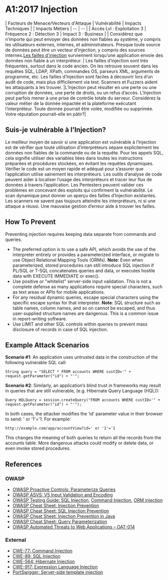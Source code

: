 # A1:2017 Injection

| Facteurs de Menace/Vecteurs d'Attaque | Vulnérabilité           | Impacts Techniques               |
| Impacts Métiers | -- | -- |
| Accès Lvl : Exploitation 3 | Fréquence 2 : Détection 3 | Impact 3 : Business |
| Considérez que n’importe qui peut envoyer des données non fiables au système, y compris les utilisateurs externes, internes, et administrateurs. Presque toute source de données peut être un vecteur d’injection, y compris des sources internes.[Les failles d'injection](https://www.owasp.org/index.php/Injection_Flaws) surviennent lorsqu’une application envoie des données non fiable à un interpréteur.  | Les failles d’injection sont très fréquentes, surtout dans le code ancien. On les retrouve souvent dans les requêtes SQL, LDAP, XPath, commandes OS, parseurs XML, arguments de programme, etc. Les failles d’Injection sont faciles à découvrir lors d’un audit de code, mais plus difficilement via test. Scanners et Fuzzers aident les attaquants à les trouver. |L’Injection peut résulter en une perte ou une corruption de données, une perte de droits, ou un refus d’accès. L’Injection peut parfois mener à une prise de contrôle totale du serveur. Considérez la valeur métier de la donnée impactée et la plateforme exécutant l’interpréteur. Toute donnée pourrait être volée, modifiée ou supprimée. Votre réputation pourrait-elle en pâtir?|


## Suis-je vulnérable à l’Injection?

Le meilleur moyen de savoir si une application est vulnérable à l’Injection est de vérifier que toute utilisation d’interpréteurs sépare explicitement les données non fiables de la commande ou de la requête. Pour les appels SQL, cela signifie utiliser des variables liées dans toutes les instructions préparées et procédures stockées, en évitant les requêtes dynamiques.
Vérifier le code est un moyen rapide et adéquat pour s’assurer que l’application utilise sainement les interpréteurs. Les outils d’analyse de code peuvent aider à localiser l’usage des interpréteurs et tracer leur flux de données à travers l’application. Les Pentesters peuvent valider ces problèmes en concevant des exploits qui confirment la vulnérabilité.
Le scan dynamique peut donner un aperçu des failles d’Injection existantes. Les scanners ne savent pas toujours atteindre les interpréteurs, ni si une attaque a réussi. Une mauvaise gestion d’erreur aide à trouver les failles.

## How To Prevent

Preventing injection requires keeping data separate from commands and queries.

* The preferred option is to use a safe API, which avoids the use of the interpreter entirely or provides a parameterized interface, or migrate to use Object Relational Mapping Tools (ORMs). **Note**: Even when parameterized, stored procedures can still introduce SQL injection if PL/SQL or T-SQL concatenates queries and data, or executes hostile data with EXECUTE IMMEDIATE or exec().
* Use positive or "whitelist" server-side input validation. This is not a complete defense as many applications require special characters, such as text areas or APIs for mobile applications.
* For any residual dynamic queries, escape special characters using the specific escape syntax for that interpreter. **Note**: SQL structure such as table names, column names, and so on cannot be escaped, and thus user-supplied structure names are dangerous. This is a common issue in report-writing software.
* Use LIMIT and other SQL controls within queries to prevent mass disclosure of records in case of SQL injection.

## Example Attack Scenarios

**Scenario #1**: An application uses untrusted data in the construction of the following vulnerable SQL call:

`String query = "SELECT * FROM accounts WHERE custID='" + request.getParameter("id") + "'";`

**Scenario #2**: Similarly, an application’s blind trust in frameworks may result in queries that are still vulnerable, (e.g. Hibernate Query Language (HQL)):

`Query HQLQuery = session.createQuery("FROM accounts WHERE custID='" + request.getParameter("id") + "'");`

In both cases, the attacker modifies the ‘id’ parameter value in their browser to send:  ' or '1'='1. For example:

`http://example.com/app/accountView?id=' or '1'='1`

This changes the meaning of both queries to return all the records from the accounts table. More dangerous attacks could modify or delete data, or even invoke stored procedures.

## References

### OWASP

* [OWASP Proactive Controls: Parameterize Queries](https://www.owasp.org/index.php/OWASP_Proactive_Controls#2:_Parameterize_Queries)
* [OWASP ASVS: V5 Input Validation and Encoding](https://www.owasp.org/index.php/ASVS_V5_Input_validation_and_output_encoding)
* [OWASP Testing Guide: SQL Injection](https://www.owasp.org/index.php/Testing_for_SQL_Injection_(OTG-INPVAL-005)), [Command Injection](https://www.owasp.org/index.php/Testing_for_Command_Injection_(OTG-INPVAL-013)), [ORM injection](https://www.owasp.org/index.php/Testing_for_ORM_Injection_(OTG-INPVAL-007))
* [OWASP Cheat Sheet: Injection Prevention](https://www.owasp.org/index.php/Injection_Prevention_Cheat_Sheet)
* [OWASP Cheat Sheet: SQL Injection Prevention](https://www.owasp.org/index.php/SQL_Injection_Prevention_Cheat_Sheet)
* [OWASP Cheat Sheet: Injection Prevention in Java](https://www.owasp.org/index.php/Injection_Prevention_Cheat_Sheet_in_Java)
* [OWASP Cheat Sheet: Query Parameterization](https://www.owasp.org/index.php/Query_Parameterization_Cheat_Sheet)
* [OWASP Automated Threats to Web Applications – OAT-014](https://www.owasp.org/index.php/OWASP_Automated_Threats_to_Web_Applications)

### External

* [CWE-77: Command Injection](https://cwe.mitre.org/data/definitions/77.html)
* [CWE-89: SQL Injection](https://cwe.mitre.org/data/definitions/89.html)
* [CWE-564: Hibernate Injection](https://cwe.mitre.org/data/definitions/564.html)
* [CWE-917: Expression Language Injection](https://cwe.mitre.org/data/definitions/917.html)
* [PortSwigger: Server-side template injection](https://portswigger.net/kb/issues/00101080_serversidetemplateinjection)
